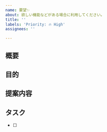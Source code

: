 ```yaml
---
name: 要望✨
about: 欲しい機能などがある場合に利用してください。
title: ''
labels: 'Priority: 🔥 High'
assignees: ''

---
```

<!-- タイトルは分かりやすく動詞で書く-->

<!-- あくまでテンプレートなので必ずしもすべての項目を埋めなくてよい -->

## 概要


## 目的


## 提案内容


## タスク
<!-- 細かいタスクに分解できているなら書き出す -->
- [ ] 
